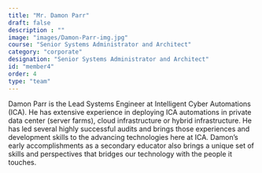 ```yaml
---
title: "Mr. Damon Parr"
draft: false
description : ""
image: "images/Damon-Parr-img.jpg"
course: "Senior Systems Administrator and Architect"
category: "corporate"
designation: "Senior Systems Administrator and Architect"
id: "member4"
order: 4
type: "team"
---
```


Damon Parr is the Lead Systems Engineer at Intelligent Cyber Automations (ICA).  He has extensive experience in deploying ICA automations in private data center (server farms), cloud infrastructure or hybrid infrastructure.   He has led several highly successful audits and brings those experiences and development skills to the advancing technologies here at ICA. Damon’s early accomplishments as a secondary educator also brings a unique set of skills and perspectives that bridges our technology with the people it touches.